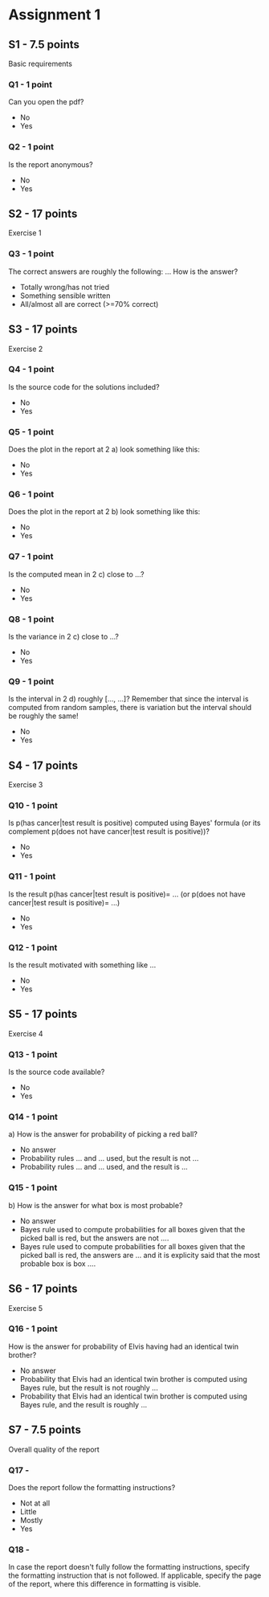 # Assignment 1

## S1 - 7.5 points

Basic requirements

### Q1 - 1 point

Can you open the pdf?

- No
- Yes

### Q2 - 1 point

Is the report anonymous?

- No
- Yes

## S2 - 17 points

Exercise 1

### Q3 - 1 point

The correct answers are roughly the following:
...
How is the answer?

- Totally wrong/has not tried
- Something sensible written
- All/almost all are correct (>=70% correct)

## S3 - 17 points

Exercise 2

### Q4 - 1 point

Is the source code for the solutions included?

- No
- Yes

### Q5 - 1 point

Does the plot in the report at 2 a) look something like this:

- No
- Yes

### Q6 - 1 point

Does the plot in the report at 2 b) look something like this:

- No
- Yes

### Q7 - 1 point

Is the computed mean in 2 c) close to ...?

- No
- Yes

### Q8 - 1 point

Is the variance in 2 c) close to ...?

- No
- Yes


### Q9 - 1 point

Is the interval in 2 d) roughly [..., ...]? Remember that since the interval is computed from random samples, there is variation but the interval should be roughly the same!

- No
- Yes

## S4 - 17 points

Exercise 3

### Q10 - 1 point

Is p(has cancer|test result is positive) computed using Bayes' formula (or its complement p(does not have cancer|test result is positive))?

- No
- Yes

### Q11 - 1 point

Is the result p(has cancer|test result is positive)= ... (or p(does not have cancer|test result is positive)= ...)

- No
- Yes

### Q12 - 1 point

Is the result motivated with something like ...

- No
- Yes

## S5 - 17 points

Exercise 4

### Q13 - 1 point

Is the source code available?

- No
- Yes

### Q14 - 1 point

a) How is the answer for probability of picking a red ball?

- No answer
- Probability rules ... and ... used, but the result is not ...
- Probability rules ... and ... used, and the result is ...

### Q15 - 1 point

b) How is the answer for what box is most probable?

- No answer
- Bayes rule used to compute probabilities for all boxes given that the picked ball is red, but the answers are not ....
- Bayes rule used to compute probabilities for all boxes given that the picked ball is red, the answers are ... and it is explicity said that the most probable box is box ....

## S6 - 17 points

Exercise 5

### Q16 - 1 point

How is the answer for probability of Elvis having had an identical twin brother?

- No answer
- Probability that Elvis had an identical twin brother is computed using Bayes rule, but the result is not roughly ...
- Probability that Elvis had an identical twin brother is computed using Bayes rule, and the result is roughly ...

## S7 - 7.5 points

Overall quality of the report

### Q17 -

Does the report follow the formatting instructions?

- Not at all
- Little
- Mostly
- Yes

### Q18 -

In case the report doesn't fully follow the formatting instructions, specify the formatting instruction that is not followed. If applicable, specify the page of the report, where this difference in formatting is visible.
